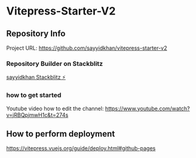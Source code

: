 # Vitepress-Starter-V2

## Repository Info

Project URL: https://github.com/sayyidkhan/vitepress-starter-v2

### Repository Builder on Stackblitz

[sayyidkhan Stackblitz ⚡](https://stackblitz.com/edit/node-mdczxx?file=README.md)

### how to get started

Youtube video how to edit the channel:
https://www.youtube.com/watch?v=jRBQpjmwH1c&t=274s

## How to perform deployment

https://vitepress.vuejs.org/guide/deploy.html#github-pages
